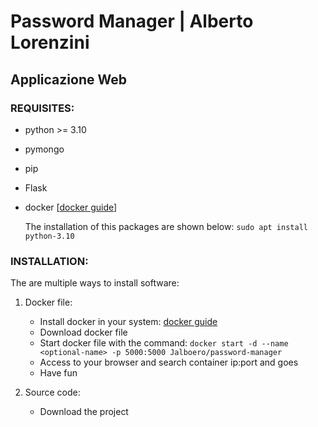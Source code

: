 # Password Manager | Alberto Lorenzini

## Applicazione Web
###	REQUISITES:
- python >= 3.10
- pymongo
- pip
- Flask
- docker [[docker guide](https://docs.docker.com/engine/install/ "Guide to install Docker Engine in multiple Linux OS")]

	The installation of this packages are shown below:
		```
		sudo apt install python-3.10
		```
### INSTALLATION:
The are multiple ways to install software:
1. Docker file:
	- Install docker in your system: [docker guide](https://docs.docker.com/engine/install/ "Guide to install Docker Engine in multiple Linux OS")
	- Download docker file
	- Start docker file with the command:
``` docker start -d --name <optional-name> -p 5000:5000 Jalboero/password-manager ```
	- Access to your browser and search container ip:port and goes
	- Have fun

2. Source code:
	- Download the project
